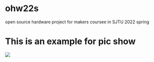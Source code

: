 # ohw22s
open source hardware project for makers coursee in SJTU 2022 spring
# This is an example for pic show

![](https://github.com/ophwjtu18/ohw22s/blob/main/OIP-C.jpg)
